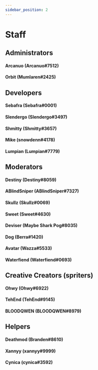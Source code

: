```yaml
---
sidebar_position: 2
---
```


# Staff

## Administrators

#### Arcanuo (Arcanuo#7512)
#### Orbit (Mumlaren#2425)

## Developers

#### Sebafra (Sebafra#0001)
#### Slendergo (Slendergo#3497)
#### Shmitty (Shmitty#3657)
#### Mike (snowdenn#4178)
#### Lumpian (Lumpian#7779)

## Moderators

#### Destiny (Destiny#8059)
#### ABlindSniper (ABlindSniper#7327)
#### Skullz (Skullz#0069)
#### Sweet (Sweet#4630)
#### Deviser (Maybe Shark Pog#8035)
#### Dog (Berra#1420)
#### Avatar (Wazza#5533)
#### Waterfiend (Waterfiend#0693)

## Creative Creators (spriters)

#### Ohwy (Ohwy#6922)
#### TehEnd (TehEnd#9145)
#### BLOODQWEN (BLOODQWEN#8979)

## Helpers

#### Deathmod (Branden#8610)
#### Xannyy (xannyy#9999)
#### Cynica (cynica#3592)
